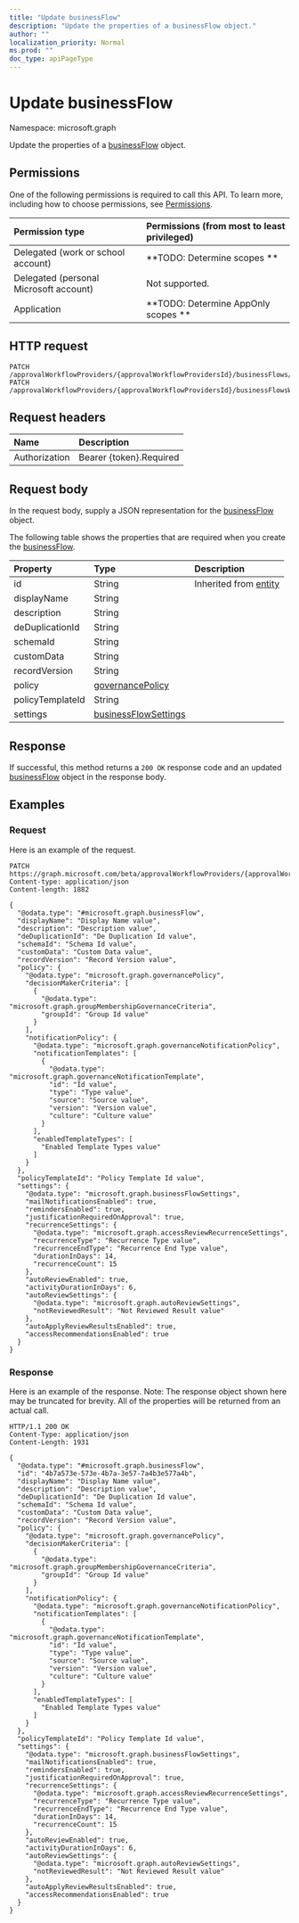 ```yaml
---
title: "Update businessFlow"
description: "Update the properties of a businessFlow object."
author: ""
localization_priority: Normal
ms.prod: ""
doc_type: apiPageType
---
```


# Update businessFlow

Namespace: microsoft.graph

Update the properties of a [businessFlow](../resources/businessflow.md) object.

## Permissions
One of the following permissions is required to call this API. To learn more, including how to choose permissions, see [Permissions](/concepts/permissions-reference.md).

|Permission type|Permissions (from most to least privileged)|
|:---|:---|
|Delegated (work or school account)|**TODO: Determine scopes **|
|Delegated (personal Microsoft account)|Not supported.|
|Application|**TODO: Determine AppOnly scopes **|

## HTTP request
<!-- {
  "blockType": "ignored"
}
-->
``` http
PATCH /approvalWorkflowProviders/{approvalWorkflowProvidersId}/businessFlows/{businessFlowId}
PATCH /approvalWorkflowProviders/{approvalWorkflowProvidersId}/businessFlowsWithRequestsAwaitingMyDecision/{businessFlowId}
```

## Request headers
|Name|Description|
|:---|:---|
|Authorization|Bearer {token}.Required|

## Request body
In the request body, supply a JSON representation for the [businessFlow](../resources/businessflow.md) object.

The following table shows the properties that are required when you create the [businessFlow](../resources/businessflow.md).

|Property|Type|Description|
|:---|:---|:---|
|id|String| Inherited from [entity](../resources/entity.md)|
|displayName|String||
|description|String||
|deDuplicationId|String||
|schemaId|String||
|customData|String||
|recordVersion|String||
|policy|[governancePolicy](../resources/governancepolicy.md)||
|policyTemplateId|String||
|settings|[businessFlowSettings](../resources/businessflowsettings.md)||



## Response
If successful, this method returns a `200 OK` response code and an updated [businessFlow](../resources/businessflow.md) object in the response body.

## Examples

### Request
Here is an example of the request.
<!-- {
  "blockType": "request",
  "name": "update_businessflow"
}
-->
``` http
PATCH https://graph.microsoft.com/beta/approvalWorkflowProviders/{approvalWorkflowProvidersId}/businessFlows/{businessFlowId}
Content-type: application/json
Content-length: 1882

{
  "@odata.type": "#microsoft.graph.businessFlow",
  "displayName": "Display Name value",
  "description": "Description value",
  "deDuplicationId": "De Duplication Id value",
  "schemaId": "Schema Id value",
  "customData": "Custom Data value",
  "recordVersion": "Record Version value",
  "policy": {
    "@odata.type": "microsoft.graph.governancePolicy",
    "decisionMakerCriteria": [
      {
        "@odata.type": "microsoft.graph.groupMembershipGovernanceCriteria",
        "groupId": "Group Id value"
      }
    ],
    "notificationPolicy": {
      "@odata.type": "microsoft.graph.governanceNotificationPolicy",
      "notificationTemplates": [
        {
          "@odata.type": "microsoft.graph.governanceNotificationTemplate",
          "id": "Id value",
          "type": "Type value",
          "source": "Source value",
          "version": "Version value",
          "culture": "Culture value"
        }
      ],
      "enabledTemplateTypes": [
        "Enabled Template Types value"
      ]
    }
  },
  "policyTemplateId": "Policy Template Id value",
  "settings": {
    "@odata.type": "microsoft.graph.businessFlowSettings",
    "mailNotificationsEnabled": true,
    "remindersEnabled": true,
    "justificationRequiredOnApproval": true,
    "recurrenceSettings": {
      "@odata.type": "microsoft.graph.accessReviewRecurrenceSettings",
      "recurrenceType": "Recurrence Type value",
      "recurrenceEndType": "Recurrence End Type value",
      "durationInDays": 14,
      "recurrenceCount": 15
    },
    "autoReviewEnabled": true,
    "activityDurationInDays": 6,
    "autoReviewSettings": {
      "@odata.type": "microsoft.graph.autoReviewSettings",
      "notReviewedResult": "Not Reviewed Result value"
    },
    "autoApplyReviewResultsEnabled": true,
    "accessRecommendationsEnabled": true
  }
}
```

### Response
Here is an example of the response. Note: The response object shown here may be truncated for brevity. All of the properties will be returned from an actual call.
<!-- {
  "blockType": "response",
  "truncated": true
}
-->
``` http
HTTP/1.1 200 OK
Content-Type: application/json
Content-Length: 1931

{
  "@odata.type": "#microsoft.graph.businessFlow",
  "id": "4b7a573e-573e-4b7a-3e57-7a4b3e577a4b",
  "displayName": "Display Name value",
  "description": "Description value",
  "deDuplicationId": "De Duplication Id value",
  "schemaId": "Schema Id value",
  "customData": "Custom Data value",
  "recordVersion": "Record Version value",
  "policy": {
    "@odata.type": "microsoft.graph.governancePolicy",
    "decisionMakerCriteria": [
      {
        "@odata.type": "microsoft.graph.groupMembershipGovernanceCriteria",
        "groupId": "Group Id value"
      }
    ],
    "notificationPolicy": {
      "@odata.type": "microsoft.graph.governanceNotificationPolicy",
      "notificationTemplates": [
        {
          "@odata.type": "microsoft.graph.governanceNotificationTemplate",
          "id": "Id value",
          "type": "Type value",
          "source": "Source value",
          "version": "Version value",
          "culture": "Culture value"
        }
      ],
      "enabledTemplateTypes": [
        "Enabled Template Types value"
      ]
    }
  },
  "policyTemplateId": "Policy Template Id value",
  "settings": {
    "@odata.type": "microsoft.graph.businessFlowSettings",
    "mailNotificationsEnabled": true,
    "remindersEnabled": true,
    "justificationRequiredOnApproval": true,
    "recurrenceSettings": {
      "@odata.type": "microsoft.graph.accessReviewRecurrenceSettings",
      "recurrenceType": "Recurrence Type value",
      "recurrenceEndType": "Recurrence End Type value",
      "durationInDays": 14,
      "recurrenceCount": 15
    },
    "autoReviewEnabled": true,
    "activityDurationInDays": 6,
    "autoReviewSettings": {
      "@odata.type": "microsoft.graph.autoReviewSettings",
      "notReviewedResult": "Not Reviewed Result value"
    },
    "autoApplyReviewResultsEnabled": true,
    "accessRecommendationsEnabled": true
  }
}
```

